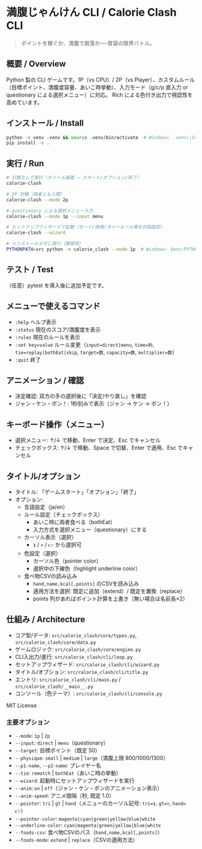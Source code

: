 # 満腹じゃんけん CLI / Calorie Clash CLI

> ポイントを稼ぐか、満腹で脱落か──胃袋の限界バトル。

## 概要 / Overview
Python 製の CLI ゲームです。1P（vs CPU）/ 2P（vs Player）、カスタムルール（目標ポイント、満腹度容量、あいこ時挙動）、入力モード（g/c/p 直入力 or questionary による選択メニュー）に対応。
Rich による色付き出力で視認性を高めています。

## インストール / Install
```bash
python -m venv .venv && source .venv/bin/activate  # Windows: .venv\\Scripts\\activate
pip install -e .
```

## 実行 / Run
```bash
# 引数なしで実行（タイトル画面 → スタート/オプション/終了）
calorie-clash

# 2P 対戦（両者とも人間）
calorie-clash --mode 2p

# questionary による選択メニュー入力
calorie-clash --mode 1p --input menu

# セットアップウィザードで起動（モード/体格/タイールール等を対話設定）
calorie-clash --wizard

# インストールせずに実行（開発時）
PYTHONPATH=src python -m calorie_clash --mode 1p  # Windows: $env:PYTHONPATH="src"; python -m calorie_clash --mode 1p
```

## テスト / Test
（任意）pytest を導入後に追加予定です。

## メニューで使えるコマンド
- `:help` ヘルプ表示
- `:status` 現在のスコア/満腹度を表示
- `:rules` 現在のルールを表示
- `:set key=value` ルール変更（`input=direct|menu`, `time=秒`, `tie=replay|bothEat|skip`, `target=数`, `capacity=数`, `multiplier=数`）
- `:quit` 終了

## アニメーション / 確認
- 決定確認: 双方の手の選択後に「決定/やり直し」を確認
- ジャン・ケン・ポン！: 1秒刻みで表示（ジャン → ケン → ポン！）

## キーボード操作（メニュー）
- 選択メニュー: ↑/↓ で移動、Enter で決定、Esc でキャンセル
- チェックボックス: ↑/↓ で移動、Space で切替、Enter で適用、Esc でキャンセル

## タイトル/オプション
- タイトル: 「ゲームスタート」「オプション」「終了」
- オプション: 
  - 言語設定（ja/en）
  - ルール設定（チェックボックス）
    - あいこ時に両者食べる（bothEat）
    - 入力方式を選択メニュー（questionary）にする
  - カーソル表示（選択）
    - `❯` / `>` / `👉` から選択可
  - 色設定（選択）
    - カーソル色（pointer color）
    - 選択中の下線色（highlight underline color）
  - 食べ物CSVの読み込み
     - `hand,name,kcal[,points]` のCSVを読み込み
     - 適用方法を選択: 既定に追加（extend）/ 既定を置換（replace）
     - points 列があればポイント計算を上書き（無い場合は名前長×2）

## 仕組み / Architecture
- コア型/データ: `src/calorie_clash/core/types.py`, `src/calorie_clash/core/data.py`
- ゲームロジック: `src/calorie_clash/core/engine.py`
- CLI入出力/進行: `src/calorie_clash/cli/loop.py`
- セットアップウィザード: `src/calorie_clash/cli/wizard.py`
- タイトル/オプション: `src/calorie_clash/cli/title.py`
- エントリ: `src/calorie_clash/cli/main.py` / `src/calorie_clash/__main__.py`
- コンソール（色テーマ）: `src/calorie_clash/cli/console.py`

MIT License

### 主要オプション
- `--mode`: `1p` | `2p`
- `--input`: `direct` | `menu`（questionary）
- `--target`: 目標ポイント（既定 50）
- `--physique`: `small` | `medium` | `large`（満腹上限 800/1000/1300）
- `--p1-name`, `--p2-name`: プレイヤー名
- `--tie`: `rematch` | `bothEat`（あいこ時の挙動）
- `--wizard`: 起動時にセットアップウィザードを実行
- `--anim`: `on` | `off`（ジャン・ケン・ポンのアニメーション表示）
- `--anim-speed`: アニメ間隔（秒, 既定 1.0）
- `--pointer`: `tri` | `gt` | `hand`（メニューのカーソル記号: `tri=❯`, `gt=>`, `hand=👉`）
- `--pointer-color`: `magenta|cyan|green|yellow|blue|white`
- `--underline-color`: `cyan|magenta|green|yellow|blue|white`
- `--foods-csv`: 食べ物CSVのパス（`hand,name,kcal[,points]`）
- `--foods-mode`: `extend` | `replace`（CSVの適用方法）
